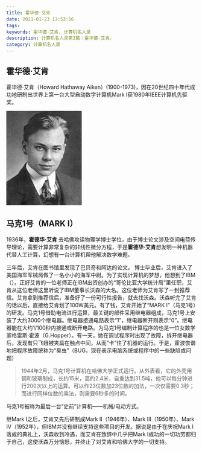 ```yaml
---
title: 霍华德·艾肯
date: 2021-01-23 17:53:56
tags:
keywords: 霍华德·艾肯, 计算机名人录
description: 计算机名人录第3篇：霍华德·艾肯。
category: 计算机名人录
---
```


## 霍华德·艾肯

霍华德·艾肯（Howard Hathaway Aiken）(1900-1973)，因在20世纪四十年代成功地研制出世界上第一台大型自动数字计算机Mark Ⅰ获1980年IEEE计算机先驱奖。

![img](20210124-howard-aiken/howard_aiken.jpg)

## 马克1号（MARK I）

1936年，**霍德华·艾肯** 去哈佛攻读物理学博士学位，由于博士论文涉及空间电荷传导理论，需要计算非常复杂的非线性微分方程，于是**霍德华·艾肯**想发明一种机器代替人工计算，幻想有一台计算机帮他解决数学难题。

三年后，艾肯在图书馆里发现了巴贝奇和阿达的论文。 博士毕业后，艾肯进入了美国海军军械局做了一名小小的海军中尉。为了实现计算机的梦想，他想到了IBM（）。正好艾肯的一位老师正在IBM出资创办的“哥伦比亚大学统计局”里任职，艾肯从这位老师这里听说了IBM董事长沃森的大名。这位老师为艾肯写了一封推荐信。艾肯拿到推荐信后，准备好了一份可行性报告，就去找沃森。沃森听完了艾肯的话以后，直接给艾肯划了100W美元。有了钱，艾肯开始了“MARK I”（马克1号）的研发。马克1号借助电流进行运算，最关键的部件采用继电器组成，马克1号上安装了大约3000个继电器。继电器接通电路表示“1”，继电器断开则表示“0”。继电器能在大约1/100秒内接通或断开电路。为马克1号编制计算程序的也是一位女数学家格雷斯·霍波（G.Hopper）。有一天，她在调试程序时出现了故障，拆开继电器后，发现有只飞蛾被夹扁在触点中间，从而“卡”住了机器的运行。于是，霍波恢谐地把程序故障统称为“臭虫”（BUG，现在表示电脑系统或程序中的一些缺陷或问题）

> 1944年2月，马克1号计算机在哈佛大学正式运行。从外表看，它的外壳用钢和玻璃制成，长约15米，高约2.4米，自重达到31.5吨，他可以每分钟进行200次以上的运算。可以作23位数加23位数的加法，一次仅需要0.3秒；而进行同样位数的乘法，则需要6秒多的时间。

马克1号被称为最后一台“史前”计算机——机械/电动方式。

继Mark Ⅰ之后，艾肯又先后研制成Mark Ⅱ（1946年）、Mark Ⅲ（1950年）、Mark Ⅳ（1952年），但IBM并没有继续支持这些项目的开发。据说是由于在庆祝Mark Ⅰ落成的典礼上，沃森收到冷遇，而艾肯在致辞中几乎把Mark Ⅰ成功的一切功劳都归于自己，这使沃森万分恼怒，并终止了对艾肯和哈佛大学的一切支持。